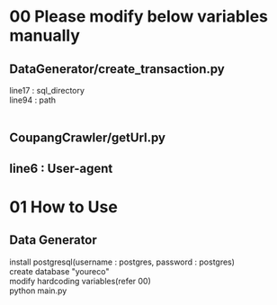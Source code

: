 # 00 Please modify below variables manually
## DataGenerator/create_transaction.py
line17 : sql_directory<br>
line94 : path<br>
<br>
## CoupangCrawler/getUrl.py
line6 : User-agent<br>
---

# 01 How to Use
## Data Generator
install postgresql(username : postgres, password : postgres)<br>
create database "youreco"<br>
modify hardcoding variables(refer 00)<br>
python main.py<br>

